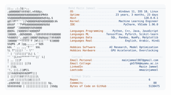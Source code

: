 <picture>
  <source srcset="https://raw.githubusercontent.com/mmazinjameel/mmazinjameel/main/dark_mode.svg?v=1740737430" media="(prefers-color-scheme: dark)">
  <img src="https://raw.githubusercontent.com/mmazinjameel/mmazinjameel/main/light_mode.svg?v=1740737430">
</picture>
